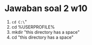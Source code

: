 # Jawaban soal 2 w10
1. `cd C:\`"
2. cd %USERPROFILE%
3. mkdir "this directory has a space"
4. cd "this directory has a space"
